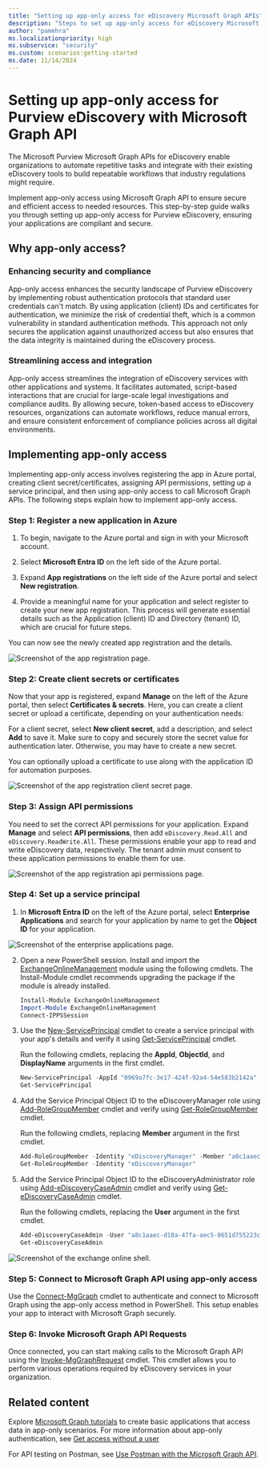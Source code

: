 ```yaml
---
title: "Setting up app-only access for eDiscovery Microsoft Graph APIs"
description: "Steps to set up app-only access for eDiscovery Microsoft Graph APIs."
author: "pamehra"
ms.localizationpriority: high
ms.subservice: "security"
ms.custom: scenarios:getting-started
ms.date: 11/14/2024
---
```


# Setting up app-only access for Purview eDiscovery with Microsoft Graph API

The Microsoft Purview Microsoft Graph APIs for eDiscovery enable organizations to automate repetitive tasks and integrate with their existing eDiscovery tools to build repeatable workflows that industry regulations might require.

Implement app-only access using Microsoft Graph API to ensure secure and efficient access to needed resources. This step-by-step guide walks you through setting up app-only access for Purview eDiscovery, ensuring your applications are compliant and secure.

## Why app-only access?

### Enhancing security and compliance

App-only access enhances the security landscape of Purview eDiscovery by implementing robust authentication protocols that standard user credentials can't match. By using application (client) IDs and certificates for authentication, we minimize the risk of credential theft, which is a common vulnerability in standard authentication methods. This approach not only secures the application against unauthorized access but also ensures that the data integrity is maintained during the eDiscovery process.

### Streamlining access and integration

App-only access streamlines the integration of eDiscovery services with other applications and systems. It facilitates automated, script-based interactions that are crucial for large-scale legal investigations and compliance audits. By allowing secure, token-based access to eDiscovery resources, organizations can automate workflows, reduce manual errors, and ensure consistent enforcement of compliance policies across all digital environments.

## Implementing app-only access

Implementing app-only access involves registering the app in Azure portal, creating client secret/certificates, assigning API permissions, setting up a service principal, and then using app-only access to call Microsoft Graph APIs. The following steps explain how to implement app-only access.

### Step 1: Register a new application in Azure

1. To begin, navigate to the Azure portal and sign in with your Microsoft account.

2. Select **Microsoft Entra ID** on the left side of the Azure portal.

3. Expand **App registrations** on the left side of the Azure portal and select **New registration**.

4. Provide a meaningful name for your application and select register to create your new app registration. This process will generate essential details such as the Application (client) ID and Directory (tenant) ID, which are crucial for future steps.

You can now see the newly created app registration and the details.

![Screenshot of the app registration page.](images/security-ediscovery-appauthsetup-step1.png)

### Step 2: Create client secrets or certificates

Now that your app is registered, expand **Manage** on the left of the Azure portal, then select **Certificates & secrets**. Here, you can create a client secret or upload a certificate, depending on your authentication needs:

For a client secret, select **New client secret**, add a description, and select **Add** to save it. Make sure to copy and securely store the secret value for authentication later. Otherwise, you may have to create a new secret.

You can optionally upload a certificate to use along with the application ID for automation purposes.

![Screenshot of the app registration client secret page.](images/security-ediscovery-appauthsetup-step2.png)

### Step 3: Assign API permissions

You need to set the correct API permissions for your application. Expand **Manage** and select **API permissions**, then add `eDiscovery.Read.All` and `eDiscovery.ReadWrite.All`. These permissions enable your app to read and write eDiscovery data, respectively. The tenant admin must consent to these application permissions to enable them for use.

![Screenshot of the app registration api permissions page.](images/security-ediscovery-appauthsetup-step3.png)

### Step 4: Set up a service principal

1. In **Microsoft Entra ID** on the left of the Azure portal, select **Enterprise Applications** and search for your application by name to get the **Object ID** for your application.

![Screenshot of the enterprise applications page.](images/security-ediscovery-appauthsetup-step4_1.png)

2. Open a new PowerShell session. Install and import the [ExchangeOnlineManagement](https://www.powershellgallery.com/packages/ExchangeOnlineManagement) module using the following cmdlets. The Install-Module cmdlet recommends upgrading the package if the module is already installed.

    ```powershell
    Install-Module ExchangeOnlineManagement
    Import-Module ExchangeOnlineManagement
    Connect-IPPSSession
    ```

3. Use the [New-ServicePrincipal](/powershell/module/exchange/new-serviceprincipal) cmdlet to create a service principal with your app's details and verify it using [Get-ServicePrincipal](/powershell/module/exchange/get-serviceprincipal) cmdlet.  
  
    Run the following cmdlets, replacing the **AppId**, **ObjectId**, and **DisplayName** arguments in the first cmdlet.

    ```powershell
    New-ServicePrincipal -AppId "0969a7fc-3e17-424f-92a4-54e583b2142a" -ObjectId "a8c1aaec-d18a-47fa-aec5-8651d755223c" -DisplayName "Graph App Auth"
    Get-ServicePrincipal
    ```

4. Add the Service Principal Object ID to the eDiscoveryManager role using [Add-RoleGroupMember](/powershell/module/exchange/add-rolegroupmember) cmdlet and verify using [Get-RoleGroupMember](/powershell/module/exchange/get-rolegroupmember) cmdlet.

    Run the following cmdlets, replacing **Member** argument in the first cmdlet.

    ```powershell
    Add-RoleGroupMember -Identity "eDiscoveryManager" -Member "a8c1aaec-d18a-47fa-aec5-8651d755223c"
    Get-RoleGroupMember -Identity "eDiscoveryManager"
    ```

5. Add the Service Principal Object ID to the eDiscoveryAdministrator role using [Add-eDiscoveryCaseAdmin](/powershell/module/exchange/add-ediscoverycaseadmin) cmdlet and verify using [Get-eDiscoveryCaseAdmin](/powershell/module/exchange/get-ediscoverycaseadmin) cmdlet.

    Run the following cmdlets, replacing the **User** argument in the first cmdlet.

    ```powershell
    Add-eDiscoveryCaseAdmin -User "a8c1aaec-d18a-47fa-aec5-8651d755223c"
    Get-eDiscoveryCaseAdmin
    ```

![Screenshot of the exchange online shell.](images/security-ediscovery-appauthsetup-step4_2.png)

### Step 5: Connect to Microsoft Graph API using app-only access

Use the [Connect-MgGraph](/powershell/module/microsoft.graph.authentication/connect-mggraph) cmdlet to authenticate and connect to Microsoft Graph using the app-only access method in PowerShell. This setup enables your app to interact with Microsoft Graph securely.

### Step 6: Invoke Microsoft Graph API Requests

Once connected, you can start making calls to the Microsoft Graph API using the [Invoke-MgGraphRequest](/powershell/module/microsoft.graph.authentication/invoke-mggraphrequest) cmdlet. This cmdlet allows you to perform various operations required by eDiscovery services in your organization.

## Related content

Explore [Microsoft Graph tutorials](/graph/tutorials) to create basic applications that access data in app-only scenarios. For more information about app-only authentication, see [Get access without a user](/graph/auth-v2-service)

For API testing on Postman, see [Use Postman with the Microsoft Graph API](/graph/use-postman).
